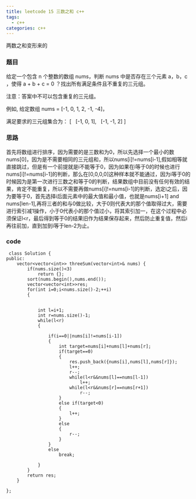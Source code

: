 ```yaml
---
title: leetcode 15 三数之和 c++
tags:
  - c++ 
categories: c++ 
---
```

两数之和变形来的
<!-- more -->

### 题目

给定一个包含 n 个整数的数组 nums，判断 nums 中是否存在三个元素 a，b，c ，使得 a + b + c = 0 ？找出所有满足条件且不重复的三元组。

注意：答案中不可以包含重复的三元组。

例如, 给定数组 nums = [-1, 0, 1, 2, -1, -4]，

满足要求的三元组集合为：
[
  [-1, 0, 1],
  [-1, -1, 2]
]

### 思路

首先将数组进行排序，因为需要的是三数和为0，所以先选择一个最小的数nums[0]，因为是不需要相同的三元组和，所以nums[i]!=nums[i-1],假如相等就直接跳过，但是有一个前提就是i不能等于0，因为如果在i等于0的时候也进行nums[i]!=nums[i-1]的判断，那么在[0,0,0,0]这种样本就不能通过，因为i等于0的时候因为是第一次进行三数之和等于0的判断，结果数组中目前没有任何有效的结果，肯定不能重复，所以不需要再做nums[i]!=nums[i-1]的判断，选定i之后，因为要等于0，首先选择i后面元素中的最大值和最小值，也就是nums[i+1] and nums[len-1],再将三者的和与0做比较，大于0则代表大的那个值取得过大，需要进行索引减1操作，小于0代表小的那个值过小，将其索引加一，在这个过程中必须保证l<r，最后得到等于0的结果旧作为结果保存起来，然后防止重复值，然后i再往前加，直到加到i等于len-2为止。

### code

     class Solution {
	public:
	    vector<vector<int>> threeSum(vector<int>& nums) {
	        if(nums.size()<3)
	            return {};
	        sort(nums.begin(),nums.end());
	        vector<vector<int>>res;
	        for(int i=0;i<nums.size()-2;++i)
	        {
	            
	            
	            int l=i+1;
	            int r=nums.size()-1;
	            while(l<r)
	            {
	                
	                if(i==0||nums[i]!=nums[i-1])
	                {
	                    int target=nums[i]+nums[l]+nums[r];
	                    if(target==0)
	                    {
	                        res.push_back({nums[i],nums[l],nums[r]});
	                        l++;
	                        r--;
	                        while(l<r&&nums[l]==nums[l-1])
	                            l++;
	                        while(l<r&&nums[r]==nums[r+1])
	                            r--;
	                    }
	                    else if(target<0)
	                    {
	                        l++;
	                    }
	                    else
	                    {
	                        r--;
	                    }
	                }
	                else
	                    break;
	                
	            }
	        }
	        return res;
	    }
	    
	};

